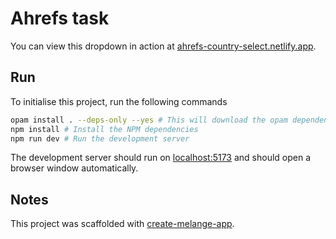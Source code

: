 # Ahrefs task

You can view this dropdown in action at [ahrefs-country-select.netlify.app](https://ahrefs-country-select.netlify.app/).

## Run

To initialise this project, run the following commands

```sh
opam install . --deps-only --yes # This will download the opam dependencies
npm install # Install the NPM dependencies
npm run dev # Run the development server
```

The development server should run on [localhost:5173](http://localhost:5173) and should open a browser window automatically.

## Notes

This project was scaffolded with [create-melange-app](https://github.com/dmmulroy/create-melange-app).
